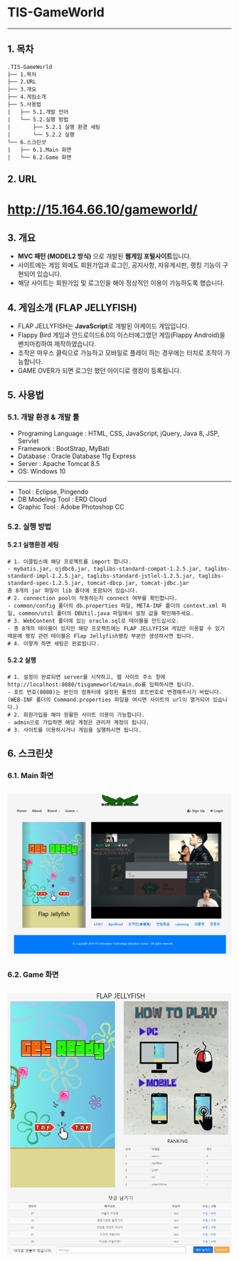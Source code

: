 # TIS-GameWorld
-------------
## 1. 목차
```
.TIS-GameWorld
├── 1.목차
├── 2.URL
├── 3.개요
├── 4.게임소개
├── 5.사용법
|   ├── 5.1.개발 언어
|   └── 5.2.실행 방법
|       ├── 5.2.1 실행 환경 세팅
|       └── 5.2.2 실행
└── 6.스크린샷
|   ├── 6.1.Main 화면
|   └── 6.2.Game 화면
```

## 2. URL 
# http://15.164.66.10/gameworld/



## 3. 개요
 - **MVC 패턴 (MODEL2 방식)** 으로 개발된 **웹게임 포털사이트**입니다. 
 - 사이트에는 게임 외에도 회원가입과 로그인, 공지사항, 자유게시판, 랭킹 기능이 구현되어 있습니다.
 - 해당 사이트는 회원가입 및 로그인을 해야 정상적인 이용이 가능하도록 했습니다.
 
 
 
## 4. 게임소개 (FLAP JELLYFISH)
- FLAP JELLYFISH는 **JavaScript**로 개발된 아케이드 게임입니다.
- Flappy Bird 게임과 안드로이드6.0의 이스터에그였던 게임(Flappy Android)을 벤치마킹하여 제작하였습니다.
- 조작은 마우스 클릭으로 가능하고 모바일로 플레이 하는 경우에는 터치로 조작이 가능합니다.
- GAME OVER가 되면 로그인 했던 아이디로 랭킹이 등록됩니다.


## 5. 사용법
### 5.1. 개발 환경 & 개발 툴
- Programing Language : HTML, CSS, JavaScript, jQuery, Java 8, JSP, Servlet
- Framework : BootStrap, MyBati
- Database : Oracle Database 11g Express 
- Server : Apache Tomcat 8.5 
- OS: Windows 10

-----------------------------------------------------------------------------

- Tool : Eclipse, Pingendo 
- DB Modeling Tool : ERD Cloud 
- Graphic Tool : Adobe Photoshop CC



### 5.2. 실행 방법
#### 5.2.1 실행환경 세팅
```
# 1. 이클립스에 해당 프로젝트를 import 합니다.
- mybatis.jar, ojdbc6.jar, taglibs-standard-compat-1.2.5.jar, taglibs-standard-impl-1.2.5.jar, taglibs-standard-jstlel-1.2.5.jar, taglibs-standard-spec-1.2.5.jar, tomcat-dbcp.jar, tomcat-jdbc.jar 
총 8개의 jar 파일이 lib 폴더에 포함되어 있습니다. 
# 2. connection pool이 작동하는지 connect 여부를 확인합니다.
- common/config 폴더의 db.properties 파일, META-INF 폴더의 context.xml 파일, common/util 폴더의 DBUtil.java 파일에서 설정 값을 확인해주세요.
# 3. WebContent 폴더에 있는 oracle.sql로 테이블을 만드십시오. 
- 총 8개의 테이블이 있지만 해당 프로젝트에는 FLAP JELLYFISH 게임만 이용할 수 있기 때문에 랭킹 관련 테이블은 Flap Jellyfish랭킹 부분만 생성하시면 됩니다.
# 4. 이렇게 하면 세팅은 완료됩니다.
```
#### 5.2.2 실행
```
# 1. 설정이 완료되면 server를 시작하고, 웹 사이트 주소 창에 http://localhost:8080/tisgameworld/main.do를 입력하시면 됩니다. 
- 포트 번호(8080)는 본인의 컴퓨터에 설정된 톰캣의 포트번호로 변경해주시기 바랍니다. 
(WEB-INF 폴더의 Command.properties 파일을 여시면 사이트의 url이 열거되어 있습니다.)
# 2. 회원가입을 해야 원활한 사이트 이용이 가능합니다.
- admin으로 가입하면 해당 계정은 관리자 계정이 됩니다.
# 3. 사이트를 이용하시거나 게임을 실행하시면 됩니다.
```


## 6. 스크린샷

### 6.1. Main 화면
 ![Main](./screenshot/gw1.png)
 -------------

### 6.2. Game 화면
 ![Game](./screenshot/gw2.png)
 -------------
